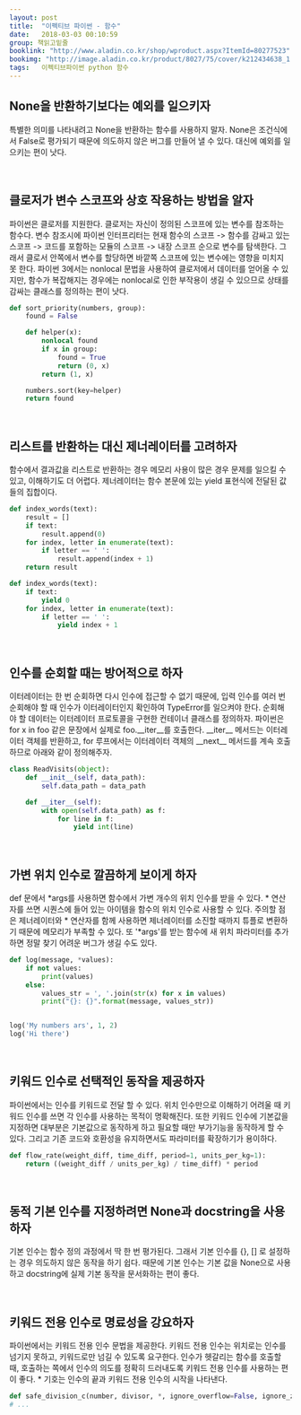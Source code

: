 ```yaml
---
layout: post
title:  "이펙티브 파이썬 - 함수"
date:   2018-03-03 00:10:59
group: 책읽고밑줄
booklink: "http://www.aladin.co.kr/shop/wproduct.aspx?ItemId=80277523"
bookimg: "http://image.aladin.co.kr/product/8027/75/cover/k212434638_1.jpg"
tags:   이펙티브파이썬 python 함수
---
```


## None을 반환하기보다는 예외를 일으키자
특별한 의미를 나타내려고 None을 반환하는 함수를 사용하지 말자. None은 조건식에서 False로 평가되기 때문에 의도하지 않은 버그를 만들어 낼 수 있다. 대신에 예외를 일으키는 편이 낫다. 

<br/>

## 클로저가 변수 스코프와 상호 작용하는 방법을 알자
파이썬은 클로저를 지원한다. 클로저는 자신이 정의된 스코프에 있는 변수를 참조하는 함수다. 변수 참조시에 파이썬 인터프리터는 현재 함수의 스코프 -> 함수를 감싸고 있는 스코프 -> 코드를 포함하는 모듈의 스코프 -> 내장 스코프 순으로 변수를 탐색한다. 그래서 클로서 안쪽에서 변수를 할당하면 바깥쪽 스코프에 있는 변수에는 영향을 미치지 못 한다. 파이썬 3에서는 nonlocal 문법을 사용하여 클로저에서 데이터를 얻어올 수 있지만, 함수가 복잡해지는 경우에는 nonlocal로 인한 부작용이 생길 수 있으므로 상태를 감싸는 클래스를 정의하는 편이 낫다. 
```python
def sort_priority(numbers, group):
    found = False

    def helper(x):
        nonlocal found
        if x in group:
            found = True
            return (0, x)
        return (1, x)

    numbers.sort(key=helper)
    return found
```

<br/>

## 리스트를 반환하는 대신 제너레이터를 고려하자
함수에서 결과값을 리스트로 반환하는 경우 메모리 사용이 많은 경우 문제를 일으킬 수 있고, 이해하기도 더 어렵다. 제너레이터는 함수 본문에 있는 yield 표현식에 전달된 값들의 집합이다.
```python
def index_words(text):
    result = []
    if text:
        result.append(0)
    for index, letter in enumerate(text):
        if letter == ' ':
            result.append(index + 1)
    return result
```

```python
def index_words(text):
    if text:
        yield 0
    for index, letter in enumerate(text):
        if letter == ' ':
            yield index + 1
```

<br/>

## 인수를 순회할 때는 방어적으로 하자 
이터레이터는 한 번 순회하면 다시 인수에 접근할 수 없기 때문에, 입력 인수를 여러 번 순회해야 할 때 인수가 이터레이터인지 확인하여 TypeError를 일으켜야 한다. 순회해야 할 데이터는 이터레이터 프로토콜을 구현한 컨테이너 클래스를 정의하자. 파이썬은 for x in foo 같은 문장에서 실제로 foo.\_\_iter\_\_를 호출한다. \_\_iter\_\_ 메서드는 이터레이터 객체를 반환하고, for 루프에서는 이터레이터 객체의 \_\_next\_\_ 메서드를 계속 호출하므로  아래와 같이 정의해주자.

```python
class ReadVisits(object):
    def __init__(self, data_path):
        self.data_path = data_path

    def __iter__(self):
        with open(self.data_path) as f:
            for line in f:
                yield int(line)
```

<br/>

## 가변 위치 인수로 깔끔하게 보이게 하자
def 문에서 *args를 사용하면 함수에서 가변 개수의 위치 인수를  받을 수 있다. * 연산자를 쓰면 시퀀스에 들어 있는 아이템을 함수의 위치 인수로 사용할 수 있다. 주의할 점은 제너레이터와 * 연산자를 함께 사용하면 제너레이터를 소진할 때까지 튜플로 변환하기 때문에 메모리가 부족할 수 있다. 또 '*args'를 받는 함수에 새 위치 파라미터를 추가하면 정말 찾기 어려운 버그가 생길 수도 있다.  
```python
def log(message, *values):
    if not values:
        print(values)
    else:
        values_str = ', '.join(str(x) for x in values)
        print("{}: {}".format(message, values_str))


log('My numbers ars', 1, 2)
log('Hi there')
```

<br/>

## 키워드 인수로 선택적인 동작을 제공하자
파이썬에서는 인수를 키워드로 전달 할 수 있다.  위치 인수만으로 이해하기 어려울 때 키워드 인수를 쓰면 각 인수를 사용하는 목적이 명확해진다. 또한 키워드 인수에 기본값을 지정하면 대부분은 기본값으로 동작하게 하고 필요할 때만 부가기능을 동작하게 할 수 있다. 그리고 기존 코드와 호환성을 유지하면서도 파라미터를 확장하기가 용이하다. 
```python
def flow_rate(weight_diff, time_diff, period=1, units_per_kg=1):
    return ((weight_diff / units_per_kg) / time_diff) * period
```

<br/>

## 동적 기본 인수를 지정하려면 None과 docstring을 사용하자
기본 인수는 함수 정의 과정에서 딱 한 번 평가된다. 그래서 기본 인수를 {}, [] 로 설정하는 경우 의도하지 않은 동작을 하기 쉽다. 때문에 기본 인수는 기본 값을 None으로 사용하고 docstring에 실제 기본 동작을 문서화하는 편이 좋다. 

<br/>

## 키워드 전용 인수로 명료성을 강요하자
파이썬에서는 키워드 전용 인수 문법을 제공한다. 키워드 전용 인수는 위치로는 인수를 넘기지 못하고, 키워드로만 넘길 수 있도록 요구한다. 인수가 헷갈리는 함수를 호출할 때, 호출하는 쪽에서 인수의 의도를 정확히 드러내도록 키워드 전용 인수를 사용하는 편이 좋다. * 기호는 인수의 끝과 키워드 전용 인수의 시작을 나타낸다. 

```python
def safe_division_c(number, divisor, *, ignore_overflow=False, ignore_zero_division=False):
# ...
```

<br/>